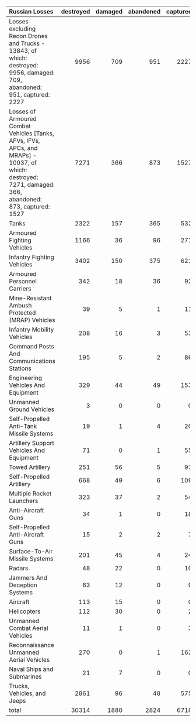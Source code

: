 | Russian Losses                                                                                                                                           |   destroyed |   damaged |   abandoned |   captured |   total |
|:---------------------------------------------------------------------------------------------------------------------------------------------------------|------------:|----------:|------------:|-----------:|--------:|
| Losses excluding Recon Drones and Trucks - 13843, of which: destroyed: 9956, damaged: 709, abandoned: 951, captured: 2227                                |        9956 |       709 |         951 |       2227 |   13843 |
| Losses of Armoured Combat Vehicles [Tanks, AFVs, IFVs, APCs, and MRAPs] - 10037, of which: destroyed: 7271, damaged: 366, abandoned: 873, captured: 1527 |        7271 |       366 |         873 |       1527 |   10037 |
| Tanks                                                                                                                                                    |        2322 |       157 |         365 |        532 |    3376 |
| Armoured Fighting Vehicles                                                                                                                               |        1166 |        36 |          96 |        271 |    1569 |
| Infantry Fighting Vehicles                                                                                                                               |        3402 |       150 |         375 |        621 |    4548 |
| Armoured Personnel Carriers                                                                                                                              |         342 |        18 |          36 |         92 |     488 |
| Mine-Resistant Ambush Protected  (MRAP) Vehicles                                                                                                         |          39 |         5 |           1 |         11 |      56 |
| Infantry Mobility Vehicles                                                                                                                               |         208 |        16 |           3 |         53 |     280 |
| Command Posts And Communications Stations                                                                                                                |         195 |         5 |           2 |         86 |     288 |
| Engineering Vehicles And Equipment                                                                                                                       |         329 |        44 |          49 |        153 |     575 |
| Unmanned Ground Vehicles                                                                                                                                 |           3 |         0 |           0 |          0 |       3 |
| Self-Propelled Anti-Tank Missile Systems                                                                                                                 |          19 |         1 |           4 |         20 |      44 |
| Artillery Support Vehicles And Equipment                                                                                                                 |          71 |         0 |           1 |         55 |     127 |
| Towed Artillery                                                                                                                                          |         251 |        56 |           5 |         97 |     409 |
| Self-Propelled Artillery                                                                                                                                 |         668 |        49 |           6 |        109 |     832 |
| Multiple Rocket Launchers                                                                                                                                |         323 |        37 |           2 |         54 |     416 |
| Anti-Aircraft Guns                                                                                                                                       |          34 |         1 |           0 |         18 |      53 |
| Self-Propelled Anti-Aircraft Guns                                                                                                                        |          15 |         2 |           2 |          7 |      26 |
| Surface-To-Air Missile Systems                                                                                                                           |         201 |        45 |           4 |         24 |     274 |
| Radars                                                                                                                                                   |          48 |        22 |           0 |         10 |      80 |
| Jammers And Deception Systems                                                                                                                            |          63 |        12 |           0 |          9 |      84 |
| Aircraft                                                                                                                                                 |         113 |        15 |           0 |          0 |     128 |
| Helicopters                                                                                                                                              |         112 |        30 |           0 |          2 |     144 |
| Unmanned Combat Aerial Vehicles                                                                                                                          |          11 |         1 |           0 |          3 |      15 |
| Reconnaissance Unmanned Aerial Vehicles                                                                                                                  |         270 |         0 |           1 |        162 |     433 |
| Naval Ships and Submarines                                                                                                                               |          21 |         7 |           0 |          0 |      28 |
| Trucks, Vehicles, and Jeeps                                                                                                                              |        2861 |        96 |          48 |        575 |    3580 |
| total                                                                                                                                                    |       30314 |      1880 |        2824 |       6718 |   41736 |